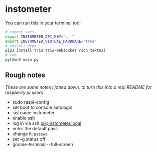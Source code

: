 # instometer

You can run this in your terminal too! 

```bash
# export vars
export INSTOMETER_API_KEY="..."
export INSTOMETER_VIRTUAL_HARDWARE="true"
# install deps 
pip3 install trio trio-websocket rich textual
# run
python3 main.py
```

## Rough notes 

_These are some notes I jotted down, to turn this into a real README for raspberry pi users_


- sudo raspi-config
- set boot to console autologin
- set name instometer
- enable ssh
- log in via ssh pi@instometer.local
- enter the default pass
- change it: `passwd`
- set -g status off
- gnome-terminal --full-screen 

